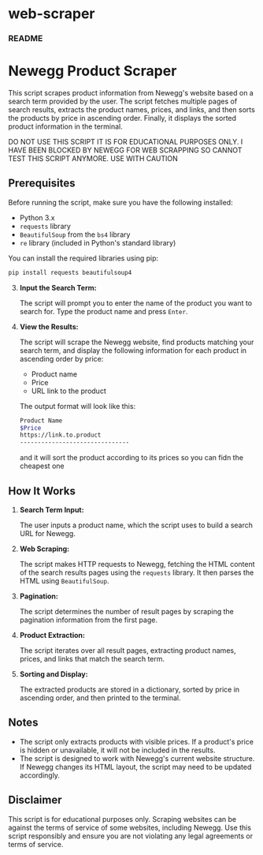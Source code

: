 # web-scraper
### README

# Newegg Product Scraper

This script scrapes product information from Newegg's website based on a search term provided by the user. The script fetches multiple pages of search results, extracts the product names, prices, and links, and then sorts the products by price in ascending order. Finally, it displays the sorted product information in the terminal.

DO NOT USE THIS SCRIPT IT IS FOR EDUCATIONAL PURPOSES ONLY. I HAVE BEEN BLOCKED BY NEWEGG FOR WEB SCRAPPING SO CANNOT TEST THIS SCRIPT ANYMORE.
USE WITH CAUTION

## Prerequisites

Before running the script, make sure you have the following installed:

- Python 3.x
- `requests` library
- `BeautifulSoup` from the `bs4` library
- `re` library (included in Python's standard library)

You can install the required libraries using pip:

```sh
pip install requests beautifulsoup4
```

3. **Input the Search Term:**

   The script will prompt you to enter the name of the product you want to search for. Type the product name and press `Enter`.

4. **View the Results:**

   The script will scrape the Newegg website, find products matching your search term, and display the following information for each product in ascending order by price:

   - Product name
   - Price
   - URL link to the product

   The output format will look like this:

   ```sh
   Product Name
   $Price
   https://link.to.product
   -------------------------------
   ```
    and it will sort the product according to its prices so you can fidn the cheapest one
## How It Works

1. **Search Term Input:**

   The user inputs a product name, which the script uses to build a search URL for Newegg.

2. **Web Scraping:**

   The script makes HTTP requests to Newegg, fetching the HTML content of the search results pages using the `requests` library. It then parses the HTML using `BeautifulSoup`.

3. **Pagination:**

   The script determines the number of result pages by scraping the pagination information from the first page.

4. **Product Extraction:**

   The script iterates over all result pages, extracting product names, prices, and links that match the search term.

5. **Sorting and Display:**

   The extracted products are stored in a dictionary, sorted by price in ascending order, and then printed to the terminal.

## Notes

- The script only extracts products with visible prices. If a product's price is hidden or unavailable, it will not be included in the results.
- The script is designed to work with Newegg's current website structure. If Newegg changes its HTML layout, the script may need to be updated accordingly.

## Disclaimer

This script is for educational purposes only. Scraping websites can be against the terms of service of some websites, including Newegg. Use this script responsibly and ensure you are not violating any legal agreements or terms of service.
